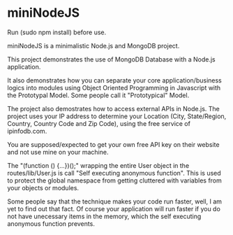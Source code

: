 miniNodeJS
==========
Run (sudo npm install) before use.

miniNodeJS is a minimalistic Node.js and MongoDB project.

This project demonstrates the use of MongoDB Database with a Node.js
application.

It also demonstrates how you can separate your core application/business
logics into modules using Object Oriented Programming in Javascript with the
Prototypal Model. Some people call it "Prototypical" Model.

The project also demostrates how to access external APIs in Node.js. The
project uses your IP address to determine your Location (City, State/Region,
Country, Country Code and Zip Code), using the free service of ipinfodb.com.

You are supposed/expected to get your own free API key on their website and
not use mine on your machine.

The "(function () {...})();" wrapping the entire User object in the
routes/lib/User.js is call "Self executing anonymous function". This is used
to protect the global namespace from getting cluttered with variables from
your objects or modules.

Some people say that the technique makes your code run faster, well, I am
yet to find out that fact. Of course your application will run faster if you
do not have unecessary items in the memory, which the self executing
anonymous function prevents.
